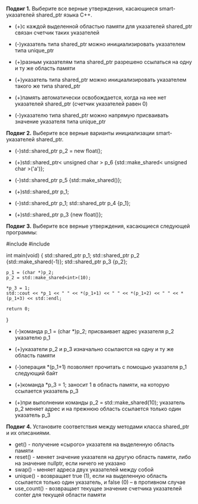 **Подвиг 1.** Выберите все верные утверждения, касающиеся smart-указателей shared_ptr языка С++.

* (+)с каждой выделенной областью памяти для указателей shared_ptr связан счетчик таких указателей

* (-)указатель типа shared_ptr можно инициализировать указателем типа unique_ptr

* (+)разным указателям типа shared_ptr разрешено ссылаться на одну и ту же область памяти

* (+)указатель типа shared_ptr можно инициализировать указателем такого же типа shared_ptr

* (+)память автоматически освобождается, когда на нее нет указателей shared_ptr (счетчик указателей равен 0)

* (-)указателю типа shared_ptr можно напрямую присваивать значение указателя типа unique_ptr


**Подвиг 2.** Выберите все верные варианты инициализации smart-указателей shared_ptr.

* (-)std::shared_ptr<float> p_2 = new float();

* (+)std::shared_ptr< unsigned char > p_6 {std::make_shared< unsigned char >('a')};

* (-)std::shared_ptr<short> p_5 {std::make_shared<int>()};

* (+)std::shared_ptr<double> p_1;

* (-)std::shared_ptr<double> p_1; std::shared_ptr<int> p_4 {p_1};

* (+)std::shared_ptr<float> p_3 {new float()};


**Подвиг 3.** Выберите все верные утверждения, касающиеся следующей программы:

#include <iostream>
#include <memory>

int main(void)
{
    std::shared_ptr<char> p_1;
    std::shared_ptr<int> p_2 {std::make_shared<int>(-1)};
    std::shared_ptr<int> p_3 {p_2};

    p_1 = (char *)p_2;
    p_2 = std::make_shared<int>(10);

    *p_3 = 1;
    std::cout << *p_1 << " " << *(p_1+1) << " " << *(p_1+2) << " " << *(p_1+3) << std::endl;
    
    return 0;
}

* (-)команда p_1 = (char *)p_2; присваивает адрес указателя p_2 указателю p_1

* (+)указатели p_2 и p_3 изначально ссылаются на одну и ту же область памяти

* (-)операция *(p_1+1) позволяет прочитать с помощью указателя p_1 следующий байт

* (+)команда *p_3 = 1; заносит 1 в область памяти, на которую ссылается указатель p_3

* (+)при выполнении команды p_2 = std::make_shared<int>(10); указатель p_2 меняет адрес и на прежнюю область ссылается только один указатель p_3


**Подвиг 4.** Установите соответствия между методами класса shared_ptr и их описаниями.

* get() - получение «сырого» указателя на выделенную область памяти
* reset() - меняет значение указателя на другую область памяти, либо на значение nullptr, если ничего не указано
* swap() - меняет адреса двух указателей между собой
* unique() - возвращает true (1), если на выделенную область ссылается только один указатель, и false (0) – в противном случае
* use_count() - возвращает текущее значение счетчика указателей conter для текущей области памяти




